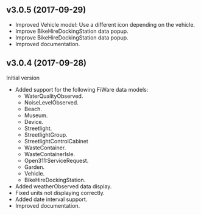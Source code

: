 ## v3.0.5 (2017-09-29)

* Improved Vehicle model: Use a different icon depending on the vehicle.
* Improve BikeHireDockingStation data popup.
* Improve BikeHireDockingStation data popup.
* Improved documentation.

## v3.0.4 (2017-09-28)

Initial version

* Added support for the following FiWare data models:
   - WaterQualityObserved.
   - NoiseLevelObserved.
   - Beach.
   - Museum.
   - Device.
   - Streetlight.
   - StreetlightGroup.
   - StreetlightControlCabinet
   - WasteContainer.
   - WasteContainerIsle.
   - Open311:ServiceRequest.
   - Garden.
   - Vehicle.
   - BikeHireDockingStation.
* Added weatherObserved data display.
* Fixed units not displaying correctly.
* Added date interval support.
* Improved documentation.
